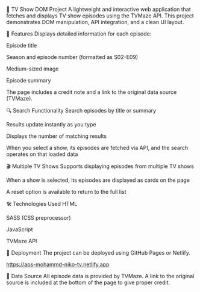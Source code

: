 🎥 TV Show DOM Project
A lightweight and interactive web application that fetches and displays TV show episodes using the TVMaze API.
This project demonstrates DOM manipulation, API integration, and a clean UI layout.

🌟 Features
Displays detailed information for each episode:

Episode title

Season and episode number (formatted as S02-E09)

Medium-sized image

Episode summary

The page includes a credit note and a link to the original data source (TVMaze).

🔍 Search Functionality
Search episodes by title or summary

Results update instantly as you type

Displays the number of matching results

When you select a show, its episodes are fetched via API, and the search operates on that loaded data

🎬 Multiple TV Shows
Supports displaying episodes from multiple TV shows

When a show is selected, its episodes are displayed as cards on the page

A reset option is available to return to the full list

🛠️ Technologies Used
HTML

SASS (CSS preprocessor)

JavaScript

TVMaze API

🚀 Deployment
The project can be deployed using GitHub Pages or Netlify.

https://aps-mohammd-niko-tv.netlify.app

🧩 Data Source
All episode data is provided by TVMaze.
A link to the original source is included at the bottom of the page to give proper credit.

